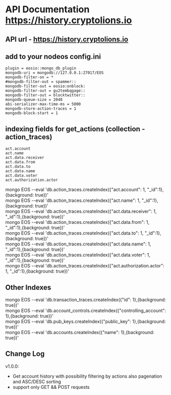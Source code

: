 # API Documentation https://history.cryptolions.io

## API url - https://history.cryptolions.io

## add to your nodeos config.ini
	plugin = eosio::mongo_db_plugin
    mongodb-uri = mongodb://127.0.0.1:27017/EOS
    mongodb-filter-on = *
    #mongodb-filter-out = spammer::
    mongodb-filter-out = eosio:onblock:
    mongodb-filter-out = gu2tembqgage::
    mongodb-filter-out = blocktwitter::
    mongodb-queue-size = 2048
    abi-serializer-max-time-ms = 5000
    mongodb-store-action-traces = 1
    mongodb-block-start = 1

## indexing fields for get_actions (collection - action_traces)
  	act.account
  	act.name
	act.data.receiver 
	act.data.from 
	act.data.to
	act.data.name
	act.data.voter
	act.authorization.actor
  
mongo EOS --eval 'db.action_traces.createIndex({"act.account": 1, "_id":1},{background: true})'  
mongo EOS --eval 'db.action_traces.createIndex({"act.name": 1, "_id":1},{background: true})'  
mongo EOS --eval 'db.action_traces.createIndex({"act.data.receiver": 1, "_id":1},{background: true})'  
mongo EOS --eval 'db.action_traces.createIndex({"act.data.from": 1, "_id":1},{background: true})'  
mongo EOS --eval 'db.action_traces.createIndex({"act.data.to": 1, "_id":1},{background: true})'  
mongo EOS --eval 'db.action_traces.createIndex({"act.data.name": 1, "_id":1},{background: true})'  
mongo EOS --eval 'db.action_traces.createIndex({"act.data.voter": 1, "_id":1},{background: true})'  
mongo EOS --eval 'db.action_traces.createIndex({"act.authorization.actor": 1, "_id":1},{background: true})'  

## Other Indexes  
mongo EOS --eval 'db.transaction_traces.createIndex({"id": 1},{background: true})'  
mongo EOS --eval 'db.account_controls.createIndex({"controlling_account": 1},{background: true})'  
mongo EOS --eval 'db.pub_keys.createIndex({"public_key": 1},{background: true})'  
mongo EOS --eval 'db.accounts.createIndex({"name": 1},{background: true})'  
  
## Change Log  
  
v1.0.0:  
- Get account history with possibility filtering by actions also pagenation and ASC/DESC sorting  
- support only GET && POST requests  

